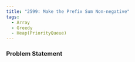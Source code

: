 ```yaml
---
title: "2599: Make the Prefix Sum Non-negative"
tags:
  - Array
  - Greedy
  - Heap(PriorityQueue)
---
```

### Problem Statement

